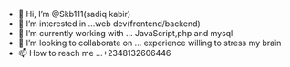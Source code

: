 - 👋 Hi, I’m @Skb111(sadiq kabir)
- 👀 I’m interested in ...web dev(frontend/backend)
- 🌱 I’m currently working with ... JavaScript,php and mysql 
- 💞️ I’m looking to collaborate on ... experience willing to stress my brain
- 📫 How to reach me ...+2348132606446

<!---
Skb111/Skb111 is a ✨ special ✨ repository because its `README.md` (this file) appears on your GitHub profile.
You can click the Preview link to take a look at your changes.
--->
